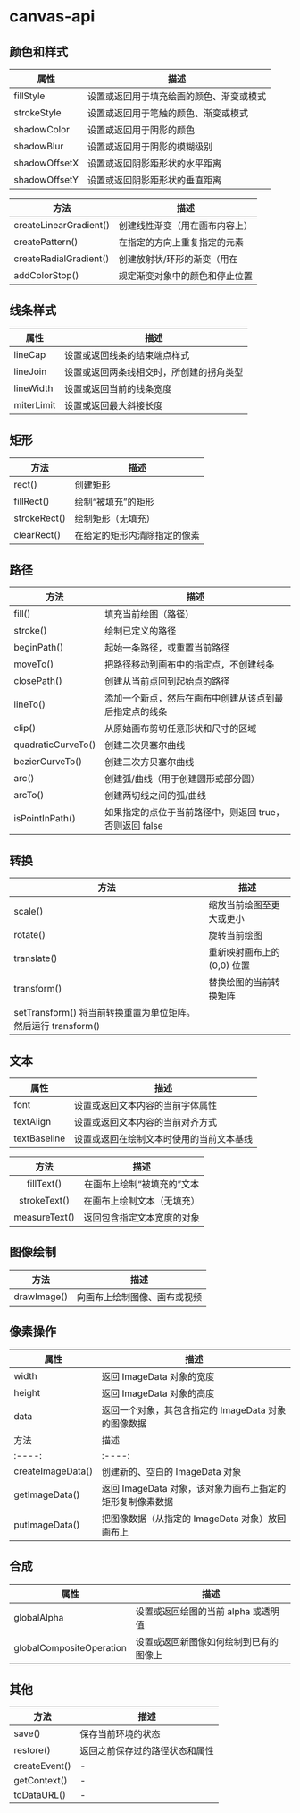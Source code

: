 # canvas-api
## 颜色和样式

| 属性          | 描述                                     |
| ------------- | ---------------------------------------- |
| fillStyle     | 设置或返回用于填充绘画的颜色、渐变或模式 |
| strokeStyle   | 设置或返回用于笔触的颜色、渐变或模式     |
| shadowColor   | 设置或返回用于阴影的颜色                 |
| shadowBlur    | 设置或返回用于阴影的模糊级别             |
| shadowOffsetX | 设置或返回阴影距形状的水平距离           |
| shadowOffsetY | 设置或返回阴影距形状的垂直距离           |

| 方法                   | 描述                           |
| ---------------------- | ------------------------------ |
| createLinearGradient() | 创建线性渐变（用在画布内容上） |
| createPattern()        | 在指定的方向上重复指定的元素   |
| createRadialGradient() | 创建放射状/环形的渐变（用在    | 画布内容上） |
| addColorStop()         | 规定渐变对象中的颜色和停止位置 |

## 线条样式

| 属性       | 描述                                     |
| ---------- | ---------------------------------------- |
| lineCap    | 设置或返回线条的结束端点样式             |
| lineJoin   | 设置或返回两条线相交时，所创建的拐角类型 |
| lineWidth  | 设置或返回当前的线条宽度                 |
| miterLimit | 设置或返回最大斜接长度                   |

## 矩形

| 方法         | 描述                         |
| ------------ | ---------------------------- |
| rect()       | 创建矩形                     |
| fillRect()   | 绘制“被填充”的矩形           |
| strokeRect() | 绘制矩形（无填充）           |
| clearRect()  | 在给定的矩形内清除指定的像素 |

## 路径

| 方法               | 描述                                                    |
| ------------------ | ------------------------------------------------------- |
| fill()             | 填充当前绘图（路径）                                    |
| stroke()           | 绘制已定义的路径                                        |
| beginPath()        | 起始一条路径，或重置当前路径                            |
| moveTo()           | 把路径移动到画布中的指定点，不创建线条                  |
| closePath()        | 创建从当前点回到起始点的路径                            |
| lineTo()           | 添加一个新点，然后在画布中创建从该点到最后指定点的线条  |
| clip()             | 从原始画布剪切任意形状和尺寸的区域                      |
| quadraticCurveTo() | 创建二次贝塞尔曲线                                      |
| bezierCurveTo()    | 创建三次方贝塞尔曲线                                    |
| arc()              | 创建弧/曲线（用于创建圆形或部分圆）                     |
| arcTo()            | 创建两切线之间的弧/曲线                                 |
| isPointInPath()    | 如果指定的点位于当前路径中，则返回 true，否则返回 false |

## 转换

| 方法                                                          | 描述                        |
| ------------------------------------------------------------- | --------------------------- |
| scale()                                                       | 缩放当前绘图至更大或更小    |
| rotate()                                                      | 旋转当前绘图                |
| translate()                                                   | 重新映射画布上的 (0,0) 位置 |
| transform()                                                   | 替换绘图的当前转换矩阵      |
| setTransform() 将当前转换重置为单位矩阵。然后运行 transform() |

## 文本

| 属性          | 描述                                     |
| ------------- | ---------------------------------------- |
| font          | 设置或返回文本内容的当前字体属性         |
| textAlign     | 设置或返回文本内容的当前对齐方式         |
| textBaseline  | 设置或返回在绘制文本时使用的当前文本基线 |

| 方法          | 描述                                     |
| :----:        | :----:                                   |
| fillText()    | 在画布上绘制“被填充的”文本               |
| strokeText()  | 在画布上绘制文本（无填充）               |
| measureText() | 返回包含指定文本宽度的对象               |

## 图像绘制

| 方法        | 描述                         |
| ----------- | ---------------------------- |
| drawImage() | 向画布上绘制图像、画布或视频 |

## 像素操作

| 属性              | 描述                                                      |
| ----------------- | --------------------------------------------------------- |
| width             | 返回 ImageData 对象的宽度                                 |
| height            | 返回 ImageData 对象的高度                                 |
| data              | 返回一个对象，其包含指定的 ImageData 对象的图像数据       |
| 方法              | 描述                                                      |
| :----:            | :----:                                                    |
| createImageData() | 创建新的、空白的 ImageData 对象                           |
| getImageData()    | 返回 ImageData 对象，该对象为画布上指定的矩形复制像素数据 |
| putImageData()    | 把图像数据（从指定的 ImageData 对象）放回画布上           |

## 合成

| 属性                     | 描述                                   |
| ------------------------ | -------------------------------------- |
| globalAlpha              | 设置或返回绘图的当前 alpha 或透明值    |
| globalCompositeOperation | 设置或返回新图像如何绘制到已有的图像上 |

## 其他

| 方法          | 描述                           |
| ------------- | ------------------------------ |
| save()        | 保存当前环境的状态             |
| restore()     | 返回之前保存过的路径状态和属性 |
| createEvent() | -                              |
| getContext()  | -                              |
| toDataURL()   | -                              |
 <Vssue title="canvas-api" />
